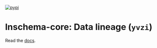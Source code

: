 [![pypi](https://img.shields.io/pypi/v/lnschema_core?color=%2334D058&label=pypi%20package)](https://pypi.org/project/lnschema_core)

# lnschema-core: Data lineage (`yvzi`)

Read the [docs](https://lamin.ai/docs/lnschema-core).
